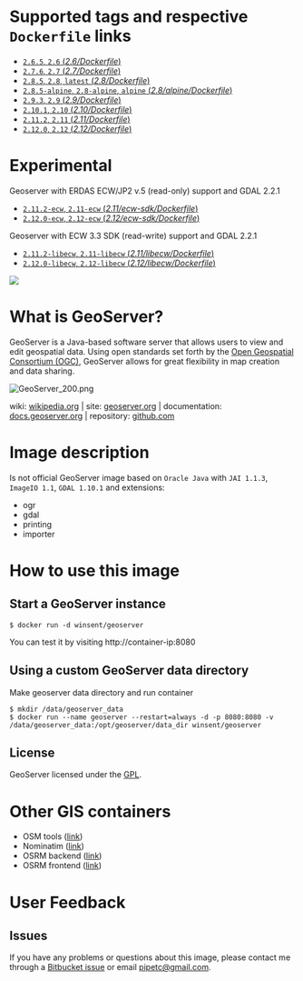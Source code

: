 # Supported tags and respective `Dockerfile` links #

- [`2.6.5`, `2.6` (*2.6/Dockerfile*)](https://bitbucket.org/ololoteam/geoserver-docker/src/default/2.6)
- [`2.7.6`, `2.7` (*2.7/Dockerfile*)](https://bitbucket.org/ololoteam/geoserver-docker/src/default/2.7)
- [`2.8.5`, `2.8`, `latest` (*2.8/Dockerfile*)](https://bitbucket.org/ololoteam/geoserver-docker/src/default/2.8)
- [`2.8.5-alpine`, `2.8-alpine`, `alpine` (*2.8/alpine/Dockerfile*)](https://bitbucket.org/ololoteam/geoserver-docker/src/default/2.8/alpine)
- [`2.9.3`, `2.9` (*2.9/Dockerfile*)](https://bitbucket.org/ololoteam/geoserver-docker/src/default/2.9)
- [`2.10.1`, `2.10` (*2.10/Dockerfile*)](https://bitbucket.org/ololoteam/geoserver-docker/src/default/2.10)
- [`2.11.2`, `2.11` (*2.11/Dockerfile*)](https://bitbucket.org/ololoteam/geoserver-docker/src/default/2.11)
- [`2.12.0`, `2.12` (*2.12/Dockerfile*)](https://bitbucket.org/ololoteam/geoserver-docker/src/default/2.12)

# Experimental
Geoserver with ERDAS ECW/JP2 v.5 (read-only) support and GDAL 2.2.1

- [`2.11.2-ecw`, `2.11-ecw` (*2.11/ecw-sdk/Dockerfile*)](https://bitbucket.org/ololoteam/geoserver-docker/src/default/2.11/ecw-sdk)
- [`2.12.0-ecw`, `2.12-ecw` (*2.12/ecw-sdk/Dockerfile*)](https://bitbucket.org/ololoteam/geoserver-docker/src/default/2.12/ecw-sdk)

Geoserver with ECW 3.3 SDK (read-write) support and GDAL 2.2.1

- [`2.11.2-libecw`, `2.11-libecw` (*2.11/libecw/Dockerfile*)](https://bitbucket.org/ololoteam/geoserver-docker/src/default/2.11/libecw)
- [`2.12.0-libecw`, `2.12-libecw` (*2.12/libecw/Dockerfile*)](https://bitbucket.org/ololoteam/geoserver-docker/src/default/2.12/libecw)

[![](https://badge.imagelayers.io/winsent/geoserver:latest.svg)](https://imagelayers.io/?images=winsent/geoserver:latest,winsent/geoserver:2.6,winsent%2Fgeoserver:2.7,winsent/geoserver:2.8,winsent/geoserver:2.9,winsent/geoserver:2.10)

# What is GeoServer? #
GeoServer is a Java-based software server that allows users to view and edit geospatial data. Using open standards set forth by the [Open Geospatial Consortium (OGC)](http://www.opengeospatial.org/), GeoServer allows for great flexibility in map creation and data sharing.

![GeoServer_200.png](http://static.geoserver.org/images/GeoServer_200.png)

wiki: [wikipedia.org](https://wikipedia.org/wiki/GeoServer) | site: [geoserver.org](http://geoserver.org/) | documentation: [docs.geoserver.org](http://docs.geoserver.org/) | repository: [github.com](https://github.com/geoserver/geoserver)
# Image description #

Is not official GeoServer image based on `Oracle Java` with `JAI 1.1.3`, `ImageIO 1.1`, `GDAL 1.10.1` and extensions:

* ogr
* gdal
* printing
* importer

# How to use this image #
## Start a GeoServer instance ##

```console
$ docker run -d winsent/geoserver

```
You can test it by visiting http://container-ip:8080

## Using a custom GeoServer data directory ##
Make geoserver data directory and run container
```console
$ mkdir /data/geoserver_data
$ docker run --name geoserver --restart=always -d -p 8080:8080 -v /data/geoserver_data:/opt/geoserver/data_dir winsent/geoserver

```

## License ##
GeoServer licensed under the [GPL](http://www.gnu.org/licenses/old-licenses/gpl-2.0.html).

# Other GIS containers

* OSM tools ([link](https://hub.docker.com/r/cartography/osmtools/))
* Nominatim ([link](https://hub.docker.com/r/cartography/nominatim-docker/))
* OSRM backend ([link](https://hub.docker.com/r/cartography/osrm-backend-docker/))
* OSRM frontend ([link](https://hub.docker.com/r/cartography/osrm-frontend-docker/))


# User Feedback

## Issues

If you have any problems or questions about this image, please contact me through a [Bitbucket issue](https://bitbucket.org/ololoteam/geoserver-docker/issues) or email [pipetc@gmail.com](mailto:pipetc@gmail.com).